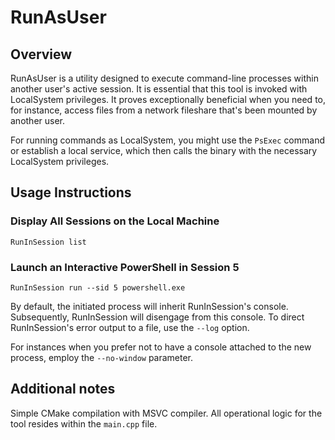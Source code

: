 # RunAsUser

## Overview

RunAsUser is a utility designed to execute command-line processes within another user's active session. It is essential that this tool is invoked with LocalSystem privileges. It proves exceptionally beneficial when you need to, for instance, access files from a network fileshare that's been mounted by another user.

For running commands as LocalSystem, you might use the `PsExec` command or establish a local service, which then calls the binary with the necessary LocalSystem privileges.

## Usage Instructions

### Display All Sessions on the Local Machine

`RunInSession list`

### Launch an Interactive PowerShell in Session 5

`RunInSession run --sid 5 powershell.exe`

By default, the initiated process will inherit RunInSession's console. Subsequently, RunInSession will disengage from this console. To direct RunInSession's error output to a file, use the `--log` option.

For instances when you prefer not to have a console attached to the new process, employ the `--no-window` parameter.

## Additional notes

Simple CMake compilation with MSVC compiler. All operational logic for the tool resides within the `main.cpp` file.
